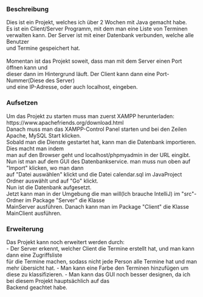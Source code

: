 <h3>Beschreibung</h2>
Dies ist ein Projekt, welches ich über 2 Wochen mit Java gemacht habe. <br>
Es ist ein Client/Server Programm, mit dem man eine Liste von Terminen <br>
verwalten kann. Der Server ist mit einer Datenbank verbunden, welche alle Benutzer <br>
und Termine gespeichert hat. <br> <br>
Momentan  ist das Projekt soweit, dass man mit dem Server einen Port öffnen kann und <br>
dieser dann im Hintergrund läuft. Der Client kann dann eine Port-Nummer(Diese des Server) <br>
und eine IP-Adresse, oder auch localhost, eingeben.

<h3>Aufsetzen</h3>
Um das Projekt zu starten muss man zuerst XAMPP herunterladen: https://www.apachefriends.org/download.html <br>
Danach muss man das XAMPP-Control Panel starten und bei den Zeilen Apache, MySQL Start klicken. <br>
Sobald man die Dienste gestartet hat, kann man die Datenbank importieren. Dies macht man indem <br>
man auf den Browser geht und localhost/phpmyadmin in der URL eingibt. <br>
Nun ist man auf dem GUI des Datenbankservice. man muss nun oben auf "Import" klicken, wo man dann <br>
auf "Datei auswählen" klickt und die Datei calendar.sql im JavaProject Ordner auswählt und auf "Go" klickt.<br>
Nun ist die Datenbank aufgesetzt. <br>
Jetzt kann man in der Umgebung die man will(Ich brauche IntelliJ) im "src"-Ordner im Package "Server" die Klasse<br>
MainServer ausführen. Danach kann man im Package "Client" die Klasse MainClient ausführen.

<h3>Erweiterung</h3>
Das Projekt kann noch erweitert werden durch:<br>
- Der Server erkennt, welcher Client die Termine erstellt hat, und man kann dann eine Zugriffsliste <br>
für die Termine machen, sodass nicht jede Person alle Termine hat und man mehr übersicht hat.
- Man kann eine Farbe den Terminen hinzufügen um diese zu klassifizieren.
- Man kann das GUI noch besser designen, da ich bei diesem Projekt hauptsächlich auf das <br>
Backend geachtet habe.<br>